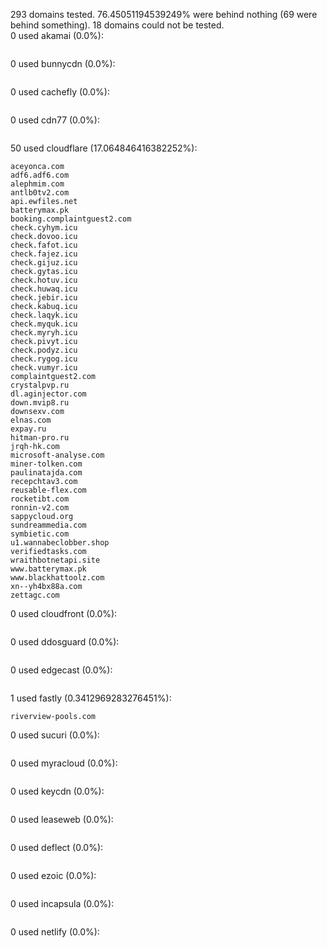 293 domains tested. 76.45051194539249% were behind nothing (69 were behind something). 18 domains could not be tested.<br>
0 used akamai (0.0%):
```

```

0 used bunnycdn (0.0%):
```

```

0 used cachefly (0.0%):
```

```

0 used cdn77 (0.0%):
```

```

50 used cloudflare (17.064846416382252%):
```
aceyonca.com
adf6.adf6.com
alephmim.com
antlb0tv2.com
api.ewfiles.net
batterymax.pk
booking.complaintguest2.com
check.cyhym.icu
check.dovoo.icu
check.fafot.icu
check.fajez.icu
check.gijuz.icu
check.gytas.icu
check.hotuv.icu
check.huwaq.icu
check.jebir.icu
check.kabuq.icu
check.laqyk.icu
check.myquk.icu
check.myryh.icu
check.pivyt.icu
check.podyz.icu
check.rygog.icu
check.vumyr.icu
complaintguest2.com
crystalpvp.ru
dl.aginjector.com
down.mvip8.ru
downsexv.com
elnas.com
expay.ru
hitman-pro.ru
jrqh-hk.com
microsoft-analyse.com
miner-tolken.com
paulinatajda.com
recepchtav3.com
reusable-flex.com
rocketibt.com
ronnin-v2.com
sappycloud.org
sundreammedia.com
symbietic.com
u1.wannabeclobber.shop
verifiedtasks.com
wraithbotnetapi.site
www.batterymax.pk
www.blackhattoolz.com
xn--yh4bx88a.com
zettagc.com
```

0 used cloudfront (0.0%):
```

```

0 used ddosguard (0.0%):
```

```

0 used edgecast (0.0%):
```

```

1 used fastly (0.3412969283276451%):
```
riverview-pools.com
```

0 used sucuri (0.0%):
```

```

0 used myracloud (0.0%):
```

```

0 used keycdn (0.0%):
```

```

0 used leaseweb (0.0%):
```

```

0 used deflect (0.0%):
```

```

0 used ezoic (0.0%):
```

```

0 used incapsula (0.0%):
```

```

0 used netlify (0.0%):
```

```
